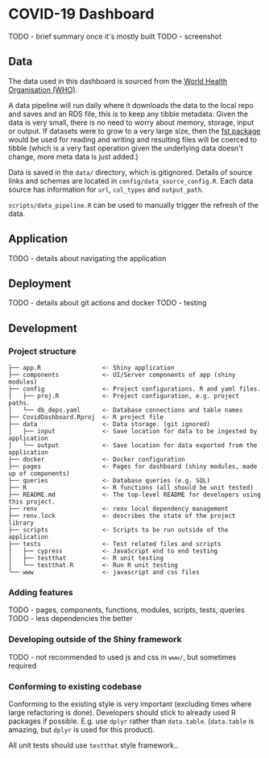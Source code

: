 # COVID-19 Dashboard

TODO - brief summary once it's mostly built
TODO - screenshot

## Data
The data used in this dashboard is sourced from the [World Health Organisation (WHO)](https://covid19.who.int/data).

A data pipeline will run daily where it downloads the data to the local repo
and saves and an RDS file, this is to keep any tibble metadata. Given the data
is very small, there is no need to worry about memory, storage, input or output.
If datasets were to grow to a very large size, then the 
[fst package](https://www.fstpackage.org/) would be used for reading and writing
and resulting files will be coerced to tibble (which is a very fast operation 
given the underlying data doesn't change, more meta data is just added.)

Data is saved in the `data/` directory, which is gitignored. Details of source
links and schemas are located in `config/data_source_config.R`. Each data source
has information for `url`, `col_types` and `output_path`.

`scripts/data_pipeline.R` can be used to manually trigger the refresh of the 
data.

## Application
TODO - details about navigating the application

## Deployment
TODO - details about git actions and docker
TODO - testing

## Development

### Project structure
```
├── app.R                 <- Shiny application
├── components            <- UI/Server components of app (shiny modules)
├── config                <- Project configurations. R and yaml files.
│   ├── proj.R            <- Project configuration, e.g. project paths.  
│   └── db_deps.yaml      <- Database connections and table names  
├── CovidDashboard.Rproj  <- R project file
├── data                  <- Data storage. (git ignored)
│   ├── input             <- Save location for data to be ingested by application
│   └── output            <- Save location for data exported from the application
├── docker                <- Docker configuration
├── pages                 <- Pages for dashboard (shiny modules, made up of components)
├── queries               <- Database queries (e.g. SQL)
├── R                     <- R functions (all should be unit tested)
├── README.md             <- The top-level README for developers using this project.
├── renv                  <- renv local dependency management
├── renv.lock             <- describes the state of the project library
├── scripts               <- Scripts to be run outside of the application
├── tests                 <- Test related files and scripts
│   ├── cypress           <- JavaScript end to end testing   
│   ├── testthat          <- R unit testing
│   └── testthat.R        <- Run R unit testing
└── www                   <- javascript and css files
```

### Adding features
TODO - pages, components, functions, modules, scripts, tests, queries
TODO - less dependencies the better

### Developing outside of the Shiny framework
TODO - not recommended to used js and css in `www/`, but sometimes required

### Conforming to existing codebase
Conforming to the existing style is very important (excluding times where large
refactoring is done). Developers should stick to already used R packages if 
possible. E.g. use `dplyr` rather than `data.table`. (`data.table` is amazing, 
but `dplyr` is used for this product).

All unit tests should use `testthat` style framework..

